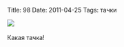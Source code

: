 Title: 98
Date: 2011-04-25
Tags: тачки

<div class="text"><img src="http://dl.dropbox.com/u/140528/site/98.jpg" /><br /><br />
Какая тачка!</div>